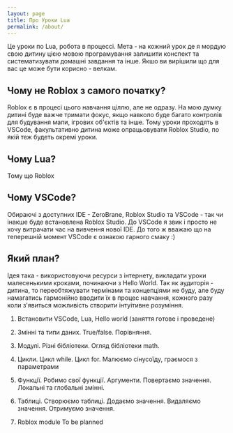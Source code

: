 ```yaml
---
layout: page
title: Про Уроки Lua
permalink: /about/
---
```


Це уроки по Lua, робота в процессі. Мета - на кожний урок де я мордую свою дитину цією мовою 
програмування залишити конспект та систематизувати домашні завдання та інше.
Якшо ви вирішили що для вас це може бути корисно - велкам.

## Чому не Roblox з самого початку?

Roblox є в процесі цього навчання ціллю, але не одразу. На мою думку дитині буде важче тримати 
фокус, якщо навколо буде багато контролів для будування мапи, ігрових об'єктів та інше. Тому уроки
проходять в VSCode, факультативно дитина може опрацьовувати Roblox Studio, по якій теж будеть окремі
уроки.

## Чому Lua?

Тому що Roblox

## Чому VSCode?

Обираючі з доступних IDE - ZeroBrane, Roblox Studio та VSCode - так чи інакше буде встановлена
Roblox Studio. До VSСode я звик і просто не хочу витрачати час на вивчення нової IDE. До того ж 
вважаю що на теперешній момент VSCode є ознакою гарного смаку :)

## Який план?

Ідея така - використовуючи ресурси з інтернету, викладати уроки малесенькими кроками, починаючи з 
Hello World.
Так як аудиторія - дитина, то переобтяжувати термінами та концепціями не буду, але буду намагатись
гармонійно вводити їх в процес навчання, кожного разу коли з'явиться можливість створити інтуітивне
розуміння.


1. Встановити VSCode, Lua, Hello world (заняття готове і проведене)
2. Змінні та типи даних. True/false. Порівняння. 
3. Модулі. Різні бібліотеки. Огляд бібліотеки math. 
3. Цикли. Цикл while. Цикл for. Малюємо сінусоїду, граємося з параметрами
4. Функції. Робимо свої функції. Аргументи. Повертаємо значення. Локальні та глобальні змінні.
5. Таблиці. Створюємо таблиці. Додаємо значення. Видаляємо значення. Отримуємо значення.

6. Roblox module To be planned
